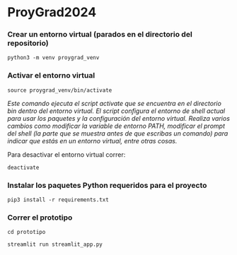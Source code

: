 # ProyGrad2024

### Crear un entorno virtual (parados en el directorio del repositorio)

```console
python3 -m venv proygrad_venv
```

### Activar el entorno virtual

```console
source proygrad_venv/bin/activate
```

*Este comando ejecuta el script activate que se encuentra en el directorio bin dentro del entorno virtual. El script configura el entorno de shell actual para usar los paquetes y la configuración del entorno virtual. Realiza varios cambios como modificar la variable de entorno PATH, modificar el prompt del shell (la parte que se muestra antes de que escribas un comando) para indicar que estás en un entorno virtual, entre otras cosas.*

Para desactivar el entorno virtual correr: 
```console
deactivate
```

### Instalar los paquetes Python requeridos para el proyecto

```console
pip3 install -r requirements.txt
```

### Correr el prototipo

```console
cd prototipo

streamlit run streamlit_app.py
```